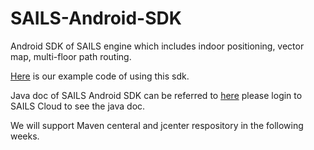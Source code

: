 # SAILS-Android-SDK
Android SDK of SAILS engine which includes indoor positioning, vector map, multi-floor path routing.

[Here](https://github.com/richjing/HKIA_Demo) is our example code of using this sdk.

Java doc of SAILS Android SDK can be referred to [here](http://cloud.sailstech.com/sails-resource/download/doc/android/index.html)
please login to SAILS Cloud to see the java doc.

We will support Maven centeral and jcenter respository in the following weeks.
